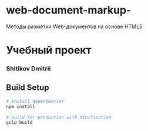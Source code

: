 # web-document-markup-
Методы разметки Web-документов на основе HTML5

# Учебный проект

### Shitikov Dmitrii

## Build Setup
``` bash
# install dependencies
npm install

# build for production with minification
gulp build
```
